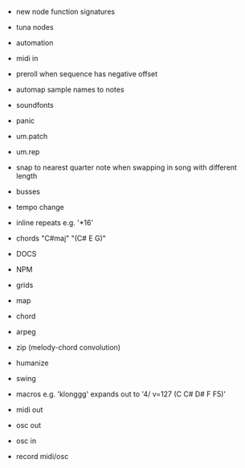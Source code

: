 - new node function signatures
- tuna nodes
- automation
- midi in

- preroll when sequence has negative offset

- automap sample names to notes
- soundfonts
- panic
- um.patch
- um.rep
- snap to nearest quarter note when swapping in song with different length
- busses
- tempo change
- inline repeats e.g. '\*16'
- chords "C#maj" "(C# E G)"
- DOCS
- NPM
- grids
- map
- chord
- arpeg
- zip (melody-chord convolution)
- humanize
- swing
- macros e.g. 'klonggg' expands out to '4/ v=127 (C C# D# F F5)'
- midi out
- osc out
- osc in
- record midi/osc
